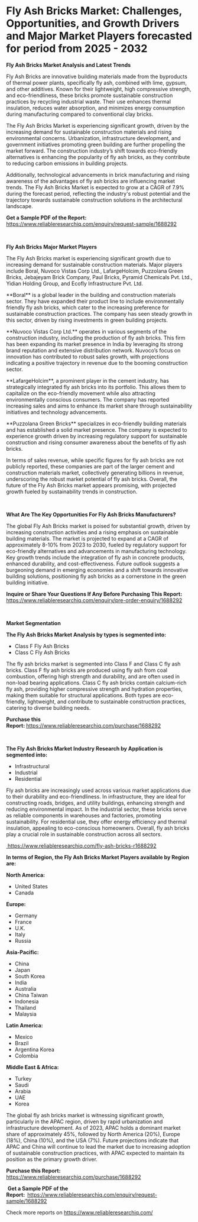 <p><h1>Fly Ash Bricks Market: Challenges, Opportunities, and Growth Drivers and Major Market Players forecasted for period from 2025 - 2032</h1></p><p><strong>Fly Ash Bricks Market Analysis and Latest Trends</strong></p>
<p><p>Fly Ash Bricks are innovative building materials made from the byproducts of thermal power plants, specifically fly ash, combined with lime, gypsum, and other additives. Known for their lightweight, high compressive strength, and eco-friendliness, these bricks promote sustainable construction practices by recycling industrial waste. Their use enhances thermal insulation, reduces water absorption, and minimizes energy consumption during manufacturing compared to conventional clay bricks.</p><p>The Fly Ash Bricks Market is experiencing significant growth, driven by the increasing demand for sustainable construction materials and rising environmental concerns. Urbanization, infrastructure development, and government initiatives promoting green building are further propelling the market forward. The construction industry’s shift towards eco-friendly alternatives is enhancing the popularity of fly ash bricks, as they contribute to reducing carbon emissions in building projects.</p><p>Additionally, technological advancements in brick manufacturing and rising awareness of the advantages of fly ash bricks are influencing market trends. The Fly Ash Bricks Market is expected to grow at a CAGR of 7.9% during the forecast period, reflecting the industry's robust potential and the trajectory towards sustainable construction solutions in the architectural landscape.</p></p>
<p><strong>Get a Sample PDF of the Report:&nbsp;</strong> <a href="https://www.reliableresearchiq.com/enquiry/request-sample/1688292?utm_campaign=3202&utm_medium=2&utm_source=Github&utm_content=ia&utm_term=01042025&utm_id=fly-ash-bricks">https://www.reliableresearchiq.com/enquiry/request-sample/1688292</a></p>
<p>&nbsp;</p>
<p><strong>Fly Ash Bricks Major Market Players</strong></p>
<p><p>The Fly Ash Bricks market is experiencing significant growth due to increasing demand for sustainable construction materials. Major players include Boral, Nuvoco Vistas Corp Ltd., LafargeHolcim, Puzzolana Green Bricks, Jebajeyam Brick Company, Paul Bricks, Pyramid Chemicals Pvt. Ltd., Yidian Holding Group, and Ecofly Infrastructure Pvt. Ltd.</p><p>**Boral** is a global leader in the building and construction materials sector. They have expanded their product line to include environmentally friendly fly ash bricks, which cater to the increasing preference for sustainable construction practices. The company has seen steady growth in this sector, driven by rising investments in green building projects.</p><p>**Nuvoco Vistas Corp Ltd.** operates in various segments of the construction industry, including the production of fly ash bricks. This firm has been expanding its market presence in India by leveraging its strong brand reputation and extensive distribution network. Nuvoco’s focus on innovation has contributed to robust sales growth, with projections indicating a positive trajectory in revenue due to the booming construction sector.</p><p>**LafargeHolcim**, a prominent player in the cement industry, has strategically integrated fly ash bricks into its portfolio. This allows them to capitalize on the eco-friendly movement while also attracting environmentally conscious consumers. The company has reported increasing sales and aims to enhance its market share through sustainability initiatives and technology advancements.</p><p>**Puzzolana Green Bricks** specializes in eco-friendly building materials and has established a solid market presence. The company is expected to experience growth driven by increasing regulatory support for sustainable construction and rising consumer awareness about the benefits of fly ash bricks.</p><p>In terms of sales revenue, while specific figures for fly ash bricks are not publicly reported, these companies are part of the larger cement and construction materials market, collectively generating billions in revenue, underscoring the robust market potential of fly ash bricks. Overall, the future of the Fly Ash Bricks market appears promising, with projected growth fueled by sustainability trends in construction.</p></p>
<p>&nbsp;</p>
<p><strong>What Are The Key Opportunities For Fly Ash Bricks Manufacturers?</strong></p>
<p><p>The global Fly Ash Bricks market is poised for substantial growth, driven by increasing construction activities and a rising emphasis on sustainable building materials. The market is projected to expand at a CAGR of approximately 8-10% from 2023 to 2030, fueled by regulatory support for eco-friendly alternatives and advancements in manufacturing technology. Key growth trends include the integration of fly ash in concrete products, enhanced durability, and cost-effectiveness. Future outlook suggests a burgeoning demand in emerging economies and a shift towards innovative building solutions, positioning fly ash bricks as a cornerstone in the green building initiative.</p></p>
<p><strong>Inquire or Share Your Questions If Any Before Purchasing This Report:</strong> <a href="https://www.reliableresearchiq.com/enquiry/pre-order-enquiry/1688292?utm_campaign=3202&utm_medium=2&utm_source=Github&utm_content=ia&utm_term=01042025&utm_id=fly-ash-bricks">https://www.reliableresearchiq.com/enquiry/pre-order-enquiry/1688292</a></p>
<p>&nbsp;</p>
<p><strong>Market Segmentation</strong></p>
<p><strong>The Fly Ash Bricks Market Analysis by types is segmented into:</strong></p>
<p><ul><li>Class F Fly Ash Bricks</li><li>Class C Fly Ash Bricks</li></ul></p>
<p><p>The fly ash bricks market is segmented into Class F and Class C fly ash bricks. Class F fly ash bricks are produced using fly ash from coal combustion, offering high strength and durability, and are often used in non-load bearing applications. Class C fly ash bricks contain calcium-rich fly ash, providing higher compressive strength and hydration properties, making them suitable for structural applications. Both types are eco-friendly, lightweight, and contribute to sustainable construction practices, catering to diverse building needs.</p></p>
<p><strong>Purchase this Report:&nbsp;</strong><a href="https://www.reliableresearchiq.com/purchase/1688292?utm_campaign=3202&utm_medium=2&utm_source=Github&utm_content=ia&utm_term=01042025&utm_id=fly-ash-bricks">https://www.reliableresearchiq.com/purchase/1688292</a></p>
<p>&nbsp;</p>
<p><strong>The Fly Ash Bricks Market Industry Research by Application is segmented into:</strong></p>
<p><ul><li>Infrastructural</li><li>Industrial</li><li>Residential</li></ul></p>
<p><p>Fly ash bricks are increasingly used across various market applications due to their durability and eco-friendliness. In infrastructure, they are ideal for constructing roads, bridges, and utility buildings, enhancing strength and reducing environmental impact. In the industrial sector, these bricks serve as reliable components in warehouses and factories, promoting sustainability. For residential use, they offer energy efficiency and thermal insulation, appealing to eco-conscious homeowners. Overall, fly ash bricks play a crucial role in sustainable construction across all sectors.</p></p>
<p><a href="https://www.reliableresearchiq.com/fly-ash-bricks-r1688292?utm_campaign=3202&utm_medium=2&utm_source=Github&utm_content=ia&utm_term=01042025&utm_id=fly-ash-bricks">&nbsp;https://www.reliableresearchiq.com/fly-ash-bricks-r1688292</a></p>
<p><strong>In terms of Region, the Fly Ash Bricks Market Players available by Region are:</strong></p>
<p>
    <p> <strong> North America: </strong>
        <ul>
            <li>United States</li>
            <li>Canada</li>
        </ul>
        </p> 
    <p> <strong> Europe: </strong>
        <ul>
            <li>Germany</li>
            <li>France</li>
            <li>U.K.</li>
            <li>Italy</li>
            <li>Russia</li>
        </ul>
        </p> 
    <p> <strong> Asia-Pacific: </strong>
        <ul>
            <li>China</li>
            <li>Japan</li>
            <li>South Korea</li>
            <li>India</li>
            <li>Australia</li>
            <li>China Taiwan</li>
            <li>Indonesia</li>
            <li>Thailand</li>
            <li>Malaysia</li>
        </ul>
        </p> 
    <p> <strong> Latin America: </strong>
        <ul>
            <li>Mexico</li>
            <li>Brazil</li>
            <li>Argentina Korea</li>
            <li>Colombia</li>
        </ul>
        </p> 
    <p> <strong> Middle East & Africa: </strong>
        <ul>
            <li>Turkey</li>
            <li>Saudi</li>
            <li>Arabia</li>
            <li>UAE</li>
            <li>Korea</li>
        </ul>
    </p>
    </p>
<p><p>The global fly ash bricks market is witnessing significant growth, particularly in the APAC region, driven by rapid urbanization and infrastructure development. As of 2023, APAC holds a dominant market share of approximately 45%, followed by North America (20%), Europe (18%), China (10%), and the USA (7%). Future projections indicate that APAC and China will continue to lead the market due to increasing adoption of sustainable construction practices, with APAC expected to maintain its position as the primary growth driver.</p></p>
<p><strong>Purchase this Report: </strong><a href="https://www.reliableresearchiq.com/purchase/1688292?utm_campaign=3202&utm_medium=2&utm_source=Github&utm_content=ia&utm_term=01042025&utm_id=fly-ash-bricks">https://www.reliableresearchiq.com/purchase/1688292</a></p>
<p>&nbsp;<strong>Get a Sample PDF of the Report:&nbsp;&nbsp;</strong><a href="https://www.reliableresearchiq.com/enquiry/request-sample/1688292?utm_campaign=3202&utm_medium=2&utm_source=Github&utm_content=ia&utm_term=01042025&utm_id=fly-ash-bricks">https://www.reliableresearchiq.com/enquiry/request-sample/1688292</a></p>
<p><strong></strong></p>
<p>Check more reports on <a href="https://www.reliableresearchiq.com/?utm_campaign=3202&utm_medium=2&utm_source=Github&utm_content=ia&utm_term=01042025&utm_id=fly-ash-bricks">https://www.reliableresearchiq.com/</a></p>